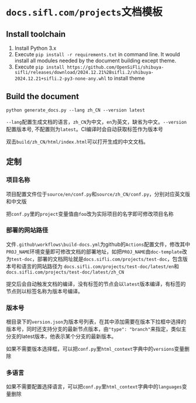 # `docs.sifl.com/projects`文档模板

## Install toolchain
1. Install Python 3.x
1. Execute `pip install -r requirements.txt` in command line. It would install all modules needed by the document building except theme.
1. Execute `pip install https://github.com/OpenSiFli/shibuya-sifli/releases/download/2024.12.21%2Bsifli.2/shibuya-2024.12.21+sifli.2-py3-none-any.whl` to install theme

## Build the document
```shell
python generate_docs.py --lang zh_CN --version latest
```

`--lang`配置生成文档的语言，`zh_CN`为中文，`en`为英文，缺省为中文。`--version`配置版本号, 不配置则为`latest`。CI编译时会自动获取标签作为版本号

双击`build/zh_CN/html/index.html`可以打开生成的中文文档。

## 定制
### 项目名称
项目配置文件位于`source/en/conf.py`和`source/zh_CN/conf.py`，分别对应英文版和中文版

把`conf.py`里的`project`变量值由`foo`改为实际项目的名字即可修改项目名称

### 部署的网站路径
文件`.github\workflows\build-docs.yml`为github的`Actions`配置文件，修改其中`PROJ_NAME`环境变量即可修改文档的部署地址，如把`PROJ_NAME`由`doc-template`改为`test-doc`，部署的文档网址就是`docs.sifli.com/projects/test-doc`，包含版本号和语言的网站路径为
`docs.sifli.com/projects/test-doc/latest/en`和`docs.sifli.com/projects/test-doc/latest/zh_CN`

提交后会自动触发文档的编译，没有标签的节点会以`latest`版本编译，有标签的节点则以标签名称为版本号编译。

### 版本号
根目录下的`version.json`为版本号列表，在其中添加需要在版本下拉框中选择的版本号，同时还支持分支的最新节点版本，由`"type": "branch"`来指定，类似主分支的latest版本，他表示某个分支的最新版本。

如果不需要版本选择框，可以把`conf.py`里`html_context`字典中的`versions`变量删除

### 多语言
如果不需要配置选择语言，可以把`conf.py`里`html_context`字典中的`languages`变量删除